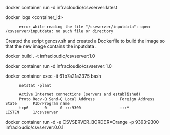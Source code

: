 docker container run -d infracloudio/csvserver:latest 

docker logs <container_id>
          
          error while reading the file "/csvserver/inputdata": open /csvserver/inputdata: no such file or directory

Created the script gencsv.sh and created a Dockerfile to build the image so that the new image contains the inputdata . 

docker build . -t infracloudio/csvserver:1.0

docker container run -d infracloudio/csvserver:1.0

docker container exec -it 61b7a21a2375 bash 

          netstat -plant

          Active Internet connections (servers and established)
          Proto Recv-Q Send-Q Local Address           Foreign Address         State       PID/Program name    
          tcp6       0      0 :::9300                 :::*                    LISTEN      1/csvserver    


docker container run -d -e CSVSERVER_BORDER=Orange -p 9393:9300 infracloudio/csvserver:0.0.1
